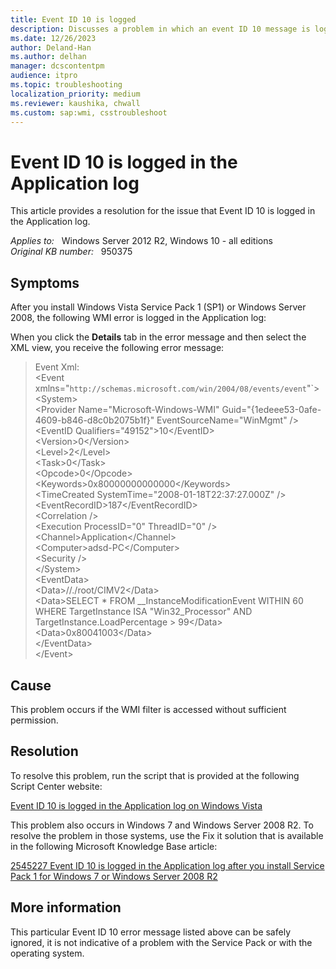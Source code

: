 ```yaml
---
title: Event ID 10 is logged
description: Discusses a problem in which an event ID 10 message is logged in the Application log after you install Windows Vista SP1. Provides a workaround.
ms.date: 12/26/2023
author: Deland-Han
ms.author: delhan
manager: dcscontentpm
audience: itpro
ms.topic: troubleshooting
localization_priority: medium
ms.reviewer: kaushika, chwall
ms.custom: sap:wmi, csstroubleshoot
---
```

# Event ID 10 is logged in the Application log

This article provides a resolution for the issue that Event ID 10 is logged in the Application log.

_Applies to:_ &nbsp; Windows Server 2012 R2, Windows 10 - all editions  
_Original KB number:_ &nbsp; 950375

## Symptoms

After you install Windows Vista Service Pack 1 (SP1) or Windows Server 2008, the following WMI error is logged in the Application log:

When you click the **Details**  tab in the error message and then select the XML view, you receive the following error message:

>Event Xml:  
 \<Event xmlns="`http://schemas.microsoft.com/win/2004/08/events/event`"`>  
 \<System>  
 \<Provider Name="Microsoft-Windows-WMI" Guid="{1edeee53-0afe-4609-b846-d8c0b2075b1f}" EventSourceName="WinMgmt" />  
 \<EventID Qualifiers="49152">10\</EventID>  
 \<Version>0\</Version>  
 \<Level>2\</Level>  
 \<Task>0\</Task>  
 \<Opcode>0\</Opcode>  
 \<Keywords>0x80000000000000\</Keywords>  
 \<TimeCreated SystemTime="2008-01-18T22:37:27.000Z" />  
 \<EventRecordID>187\</EventRecordID>  
 \<Correlation />  
 \<Execution ProcessID="0" ThreadID="0" />  
 \<Channel>Application\</Channel>  
 \<Computer>adsd-PC\</Computer>  
 \<Security />  
 \</System>  
 \<EventData>  
 \<Data>//./root/CIMV2\</Data>  
 \<Data>SELECT * FROM __InstanceModificationEvent WITHIN 60 WHERE TargetInstance ISA "Win32_Processor" AND TargetInstance.LoadPercentage &gt; 99\</Data>  
 \<Data>0x80041003\</Data>  
 \</EventData>  
 \</Event>  

## Cause

This problem occurs if the WMI filter is accessed without sufficient permission.

## Resolution

To resolve this problem, run the script that is provided at the following Script Center website:

[Event ID 10 is logged in the Application log on Windows Vista](https://gallery.technet.microsoft.com/scriptcenter/event-id-10-is-logged-in-c5984711)  

This problem also occurs in Windows 7 and Windows Server 2008 R2. To resolve the problem in those systems, use the Fix it solution that is available in the following Microsoft Knowledge Base article:

[2545227 Event ID 10 is logged in the Application log after you install Service Pack 1 for Windows 7 or Windows Server 2008 R2](https://support.microsoft.com/help/2545227)  

## More information

This particular Event ID 10 error message listed above can be safely ignored, it is not indicative of a problem with the Service Pack or with the operating system.
